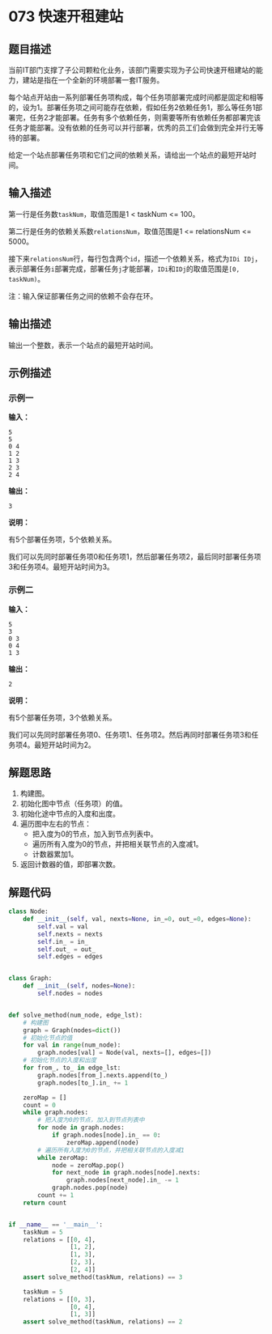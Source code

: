 # 073 快速开租建站

## 题目描述

当前IT部门支撑了子公司颗粒化业务，该部门需要实现为子公司快速开租建站的能力，建站是指在一个全新的环境部署一套IT服务。

每个站点开站由一系列部署任务项构成，每个任务项部署完成时间都是固定和相等的，设为1。部署任务项之间可能存在依赖，假如任务2依赖任务1，那么等任务1部署完，任务2才能部署。任务有多个依赖任务，则需要等所有依赖任务都部署完该任务才能部署。没有依赖的任务可以并行部署，优秀的员工们会做到完全并行无等待的部署。

给定一个站点部署任务项和它们之间的依赖关系，请给出一个站点的最短开站时间。

## 输入描述

第一行是任务数`taskNum`，取值范围是1 < taskNum <= 100。

第二行是任务的依赖关系数`relationsNum`，取值范围是1 <= relationsNum <= 5000。

接下来`relationsNum`行，每行包含两个`id`，描述一个依赖关系，格式为`IDi IDj`，表示部署任务`i`部署完成，部署任务`j`才能部署，`IDi`和`IDj`的取值范围是`[0, taskNum)`。

注：输入保证部署任务之间的依赖不会存在环。

## 输出描述

输出一个整数，表示一个站点的最短开站时间。

## 示例描述

### 示例一

**输入：**
```text
5
5
0 4
1 2
1 3
2 3
2 4
```

**输出：**
```text
3
```

**说明：**

有5个部署任务项，5个依赖关系。

我们可以先同时部署任务项0和任务项1，然后部署任务项2，最后同时部署任务项3和任务项4。最短开站时间为3。

### 示例二

**输入：**
```text
5
3
0 3
0 4
1 3
```

**输出：**
```text
2
```
**说明：**

有5个部署任务项，3个依赖关系。

我们可以先同时部署任务项0、任务项1、任务项2。然后再同时部署任务项3和任务项4。最短开站时间为2。

## 解题思路

1. 构建图。
2. 初始化图中节点（任务项）的值。
3. 初始化途中节点的入度和出度。
4. 遍历图中左右的节点：
    - 把入度为0的节点，加入到节点列表中。
    - 遍历所有入度为0的节点，并把相关联节点的入度减1。
    - 计数器累加1。
5. 返回计数器的值，即部署次数。    

## 解题代码

```python
class Node:
    def __init__(self, val, nexts=None, in_=0, out_=0, edges=None):
        self.val = val
        self.nexts = nexts
        self.in_ = in_
        self.out_ = out_
        self.edges = edges


class Graph:
    def __init__(self, nodes=None):
        self.nodes = nodes


def solve_method(num_node, edge_lst):
    # 构建图
    graph = Graph(nodes=dict())
    # 初始化节点的值
    for val in range(num_node):
        graph.nodes[val] = Node(val, nexts=[], edges=[])
    # 初始化节点的入度和出度
    for from_, to_ in edge_lst:
        graph.nodes[from_].nexts.append(to_)
        graph.nodes[to_].in_ += 1

    zeroMap = []
    count = 0
    while graph.nodes:
        # 把入度为0的节点，加入到节点列表中
        for node in graph.nodes:
            if graph.nodes[node].in_ == 0:
                zeroMap.append(node)
        # 遍历所有入度为0的节点，并把相关联节点的入度减1
        while zeroMap:
            node = zeroMap.pop()
            for next_node in graph.nodes[node].nexts:
                graph.nodes[next_node].in_ -= 1
            graph.nodes.pop(node)
        count += 1
    return count


if __name__ == '__main__':
    taskNum = 5
    relations = [[0, 4],
                 [1, 2],
                 [1, 3],
                 [2, 3],
                 [2, 4]]
    assert solve_method(taskNum, relations) == 3

    taskNum = 5
    relations = [[0, 3],
                 [0, 4],
                 [1, 3]]
    assert solve_method(taskNum, relations) == 2
```

